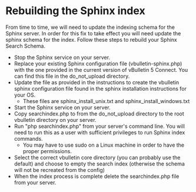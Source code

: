# Rebuilding the Sphinx index

From time to time, we will need to update the indexing schema for the Sphinx server. In order for this fix to take effect you will need update the sphinx schema for the index. Follow these steps to rebuild your Sphinx Search Schema.

+ Stop the Sphinx service on your server.
+ Replace your existing Sphinx configuration file (vbulletin-sphinx.php) with the one provided in the current version of vBulletin 5 Connect. You can find this file in the do_not_upload directory.
+ Update the file as provided in the instructions to create the vbulletin sphinx configuration file found in the sphinx installation instructions for your OS.
  + These files are sphinx_install_unix.txt and sphinx_install_windows.txt
+ Start the Sphinx service on your server.
+ Copy searchindex.php to from the do_not_upload directory to the root vbulletin directory on your server.
+ Run "php searchindex.php" from your server's command line. You will need to run this as a user with sufficient privileges to run Sphinx index commands.
  + You may have to use sudo on a Linux machine in order to have the proper permissions.
+ Select the correct vbulletin core directory (you can probably use the default) and choose to empty the search index (otherwise the schema will not be recreated from the config)
+ When the index process is complete delete the searchindex.php file from your server.
